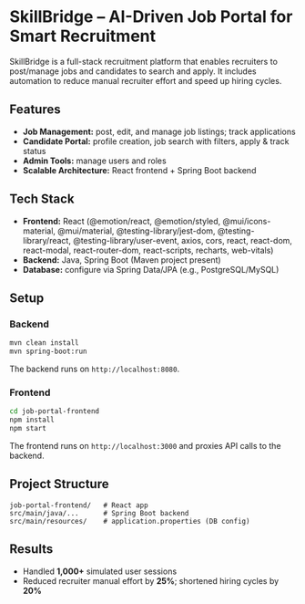 # SkillBridge – AI-Driven Job Portal for Smart Recruitment

SkillBridge is a full-stack recruitment platform that enables recruiters to post/manage jobs and candidates to search and apply. It includes automation to reduce manual recruiter effort and speed up hiring cycles.

## Features
- **Job Management:** post, edit, and manage job listings; track applications
- **Candidate Portal:** profile creation, job search with filters, apply & track status
- **Admin Tools:** manage users and roles
- **Scalable Architecture:** React frontend + Spring Boot backend

## Tech Stack
- **Frontend:** React (@emotion/react, @emotion/styled, @mui/icons-material, @mui/material, @testing-library/jest-dom, @testing-library/react, @testing-library/user-event, axios, cors, react, react-dom, react-modal, react-router-dom, react-scripts, recharts, web-vitals)
- **Backend:** Java, Spring Boot (Maven project present)
- **Database:** configure via Spring Data/JPA (e.g., PostgreSQL/MySQL)

## Setup

### Backend
```bash
mvn clean install
mvn spring-boot:run
```
The backend runs on `http://localhost:8080`.

### Frontend
```bash
cd job-portal-frontend
npm install
npm start
```
The frontend runs on `http://localhost:3000` and proxies API calls to the backend.

## Project Structure
```
job-portal-frontend/   # React app
src/main/java/...      # Spring Boot backend
src/main/resources/    # application.properties (DB config)
```

## Results
- Handled **1,000+** simulated user sessions
- Reduced recruiter manual effort by **25%**; shortened hiring cycles by **20%**
